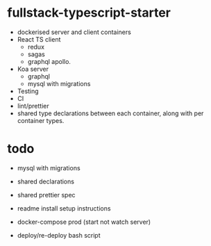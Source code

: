 # fullstack-typescript-starter

- dockerised server and client containers
- React TS client
	- redux
	- sagas
	- graphql apollo. 
- Koa server
	- graphql
	- mysql with migrations
- Testing
- CI
- lint/prettier
- shared type declarations between each container, along with per container types.

# todo


- mysql with migrations
- shared declarations
- shared prettier spec

- readme install setup instructions
- docker-compose prod (start not watch server)
- deploy/re-deploy bash script
